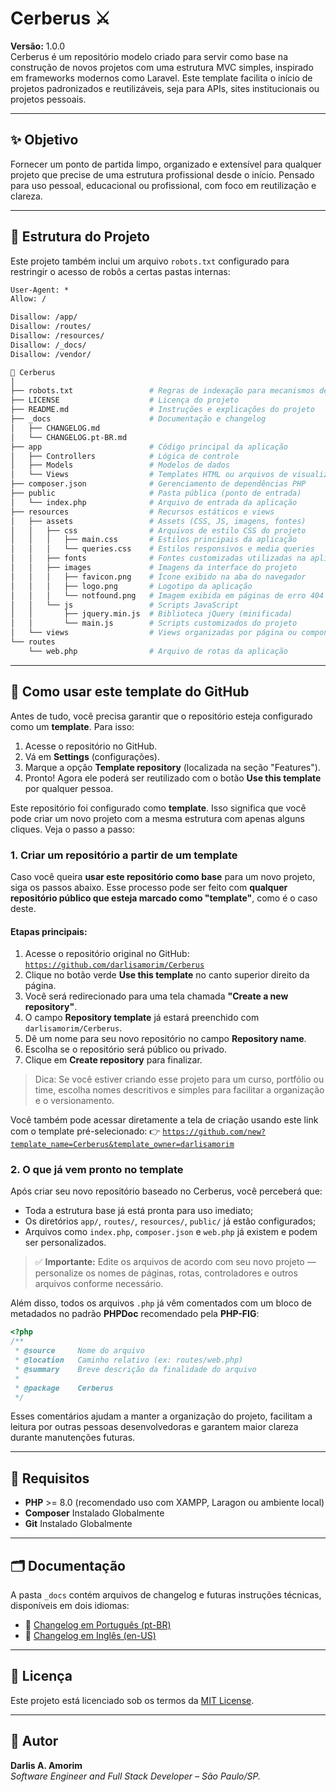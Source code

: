 # Cerberus ⚔️

**Versão:** 1.0.0\
Cerberus é um repositório modelo criado para servir como base na construção de novos projetos  com uma estrutura MVC simples, inspirado em frameworks modernos como Laravel. Este template facilita o início de projetos padronizados e reutilizáveis, seja para APIs, sites institucionais ou projetos pessoais.

---

## ✨ Objetivo

Fornecer um ponto de partida limpo, organizado e extensível para qualquer projeto que precise de uma estrutura profissional desde o início. Pensado para uso pessoal, educacional ou profissional, com foco em reutilização e clareza.

---

## 📁 Estrutura do Projeto

Este projeto também inclui um arquivo `robots.txt` configurado para restringir o acesso de robôs a certas pastas internas:

```txt
User-Agent: *
Allow: /

Disallow: /app/
Disallow: /routes/
Disallow: /resources/
Disallow: /_docs/
Disallow: /vendor/
```

```bash
📁 Cerberus
│
├── robots.txt                 # Regras de indexação para mecanismos de busca  
├── LICENSE                    # Licença do projeto
├── README.md                  # Instruções e explicações do projeto
├── _docs                      # Documentação e changelog
│   ├── CHANGELOG.md
│   └── CHANGELOG.pt-BR.md
├── app                        # Código principal da aplicação
│   ├── Controllers            # Lógica de controle
│   ├── Models                 # Modelos de dados
│   └── Views                  # Templates HTML ou arquivos de visualização
├── composer.json              # Gerenciamento de dependências PHP
├── public                     # Pasta pública (ponto de entrada)
│   └── index.php              # Arquivo de entrada da aplicação
├── resources                  # Recursos estáticos e views
│   ├── assets                 # Assets (CSS, JS, imagens, fontes)
│   │   ├── css                # Arquivos de estilo CSS do projeto
│   │   │   ├── main.css       # Estilos principais da aplicação
│   │   │   └── queries.css    # Estilos responsivos e media queries
│   │   ├── fonts              # Fontes customizadas utilizadas na aplicação
│   │   ├── images             # Imagens da interface do projeto
│   │   │   ├── favicon.png    # Ícone exibido na aba do navegador
│   │   │   ├── logo.png       # Logotipo da aplicação
│   │   │   └── notfound.png   # Imagem exibida em páginas de erro 404
│   │   └── js                 # Scripts JavaScript
│   │       ├── jquery.min.js  # Biblioteca jQuery (minificada)
│   │       └── main.js        # Scripts customizados do projeto
│   └── views                  # Views organizadas por página ou componente
└── routes
    └── web.php                # Arquivo de rotas da aplicação
```

---

## 🚀 Como usar este template do GitHub

Antes de tudo, você precisa garantir que o repositório esteja configurado como um **template**. Para isso:

1. Acesse o repositório no GitHub.
2. Vá em **Settings** (configurações).
3. Marque a opção **Template repository** (localizada na seção "Features").
4. Pronto! Agora ele poderá ser reutilizado com o botão **Use this template** por qualquer pessoa.

Este repositório foi configurado como **template**. Isso significa que você pode criar um novo projeto com a mesma estrutura com apenas alguns cliques. Veja o passo a passo:

### 1. Criar um repositório a partir de um template

Caso você queira **usar este repositório como base** para um novo projeto, siga os passos abaixo. Esse processo pode ser feito com **qualquer repositório público que esteja marcado como "template"**, como é o caso deste.

#### Etapas principais:

1. Acesse o repositório original no GitHub: [`https://github.com/darlisamorim/Cerberus`](https://github.com/darlisamorim/Cerberus)
2. Clique no botão verde **Use this template** no canto superior direito da página.
3. Você será redirecionado para uma tela chamada **"Create a new repository"**.
4. O campo **Repository template** já estará preenchido com `darlisamorim/Cerberus`. 
5. Dê um nome para seu novo repositório no campo **Repository name**.
6. Escolha se o repositório será público ou privado.
7. Clique em **Create repository** para finalizar.

> Dica: Se você estiver criando esse projeto para um curso, portfólio ou time, escolha nomes descritivos e simples para facilitar a organização e o versionamento.

Você também pode acessar diretamente a tela de criação usando este link com o template pré-selecionado: 👉 [`https://github.com/new?template_name=Cerberus&template_owner=darlisamorim`](https://github.com/new?template_name=Cerberus\&template_owner=darlisamorim)

### 2. O que já vem pronto no template

Após criar seu novo repositório baseado no Cerberus, você perceberá que:

- Toda a estrutura base já está pronta para uso imediato;
- Os diretórios `app/`, `routes/`, `resources/`, `public/` já estão configurados;
- Arquivos como `index.php`, `composer.json` e `web.php` já existem e podem ser personalizados.

> ✅ **Importante:** Edite os arquivos de acordo com seu novo projeto — personalize os nomes de páginas, rotas, controladores e outros arquivos conforme necessário.

Além disso, todos os arquivos `.php` já vêm comentados com um bloco de metadados no padrão **PHPDoc** recomendado pela **PHP-FIG**:

```php
<?php
/**
 * @source     Nome do arquivo
 * @location   Caminho relativo (ex: routes/web.php)
 * @summary    Breve descrição da finalidade do arquivo
 *
 * @package    Cerberus
 */
```

Esses comentários ajudam a manter a organização do projeto, facilitam a leitura por outras pessoas desenvolvedoras e garantem maior clareza durante manutenções futuras.

---

## 🔧 Requisitos

- **PHP** >= 8.0 (recomendado uso com XAMPP, Laragon ou ambiente local)
- **Composer** Instalado Globalmente
- **Git** Instalado Globalmente

---

## 🗂 Documentação

A pasta `_docs` contém arquivos de changelog e futuras instruções técnicas, disponíveis em dois idiomas:

- 📘 [Changelog em Português (pt-BR)](_docs/CHANGELOG.pt-BR.md)
- 📘 [Changelog em Inglês (en-US)](_docs/CHANGELOG.en-US.md)&#x20;



---

## 📄 Licença

Este projeto está licenciado sob os termos da [MIT License](LICENSE).

---

## 👤 Autor

**Darlis A. Amorim**\
*Software Engineer and Full Stack Developer – São Paulo/SP.*

